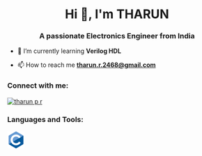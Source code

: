 <h1 align="center">Hi 👋, I'm THARUN</h1>
<h3 align="center">A passionate Electronics Engineer from India</h3>

- 🌱 I’m currently learning **Verilog HDL**

- 📫 How to reach me **tharun.r.2468@gmail.com**

<h3 align="left">Connect with me:</h3>
<p align="left">
<a href="https://www.linkedin.com/in/tharunpr"target="blank"><img align="center" src="https://raw.githubusercontent.com/rahuldkjain/github-profile-readme-generator/master/src/images/icons/Social/linked-in-alt.svg" alt="tharun p r" height="30" width="40" /></a>
</p>

<h3 align="left">Languages and Tools:</h3>
<p align="left"> <a href="https://www.cprogramming.com/" target="_blank" rel="noreferrer"> <img src="https://raw.githubusercontent.com/devicons/devicon/master/icons/c/c-original.svg" alt="c" width="40" height="40"/> </a> </p>
